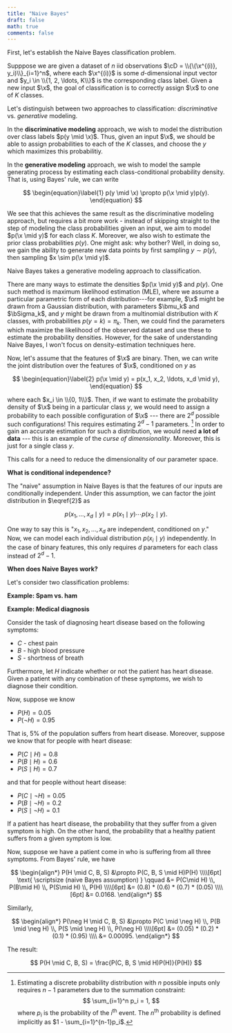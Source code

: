```yaml
---
title: "Naive Bayes"
draft: false
math: true
comments: false
---
```


First, let's establish the Naive Bayes classification problem.

Supppose we are given a dataset of $n$ iid observations $\cD = \\{\(\x^{(i)}, y_i)\\}_{i=1}^n$, where each $\x^{(i)}$ is some $d$-dimensional input vector and $y_i \in \\{1, 2, \ldots, K\\}$ is the corresponding class label. Given a new input $\x$, the goal of classification is to correctly assign $\x$ to one of $K$ classes.

Let's distinguish between two approaches to classification: *discriminative* vs. *generative* modeling.

In the **discriminative modeling** approach, we wish to model the distribution over class labels $p(y \mid \x)$. Thus, given an input $\x$, we should be able to assign probabilities to each of the $K$ classes, and choose the $y$ which maximizes this probabilitiy.

In the **generative modeling** approach, we wish to model the sample generating process by estimating each class-conditional probability density. That is, using Bayes' rule, we can write

$$
\begin{equation}\label{1}
p(y \mid \x) \propto p(\x \mid y)p(y).
\end{equation}
$$

We see that this achieves the same result as the discriminative modeling approach, but requires a bit more work - instead of skipping straight to the step of modeling the class probabilities given an input, we aim to model $p(\x \mid y)$ for each class $K$. Moreover, we also wish to estimate the prior class probabilities $p(y)$. One might ask: why bother? Well, in doing so, we gain the ability to generate new data points by first sampling $y \sim p(y)$, then sampling $x \sim p(\x \mid y)$.

Naive Bayes takes a generative modeling approach to classification.

There are many ways to estimate the densities $p(\x \mid y)$ and $p(y)$. One such method is maximum likelihood estimation (MLE), where we assume a particular parametric form of each distribution---for example, $\x$ might be drawn from a Gaussian distribution, with parameters $\bmu_k$ and $\bSigma_k$, and $y$ might be drawn from a multinomial distribution with $K$ classes, with probabilities $p(y = k) = \pi_k$. Then, we could find the parameters which maximize the likelihood of the observed dataset and use these to estimate the probability densities. However, for the sake of understanding Naive Bayes, I won't focus on density-estimation techniques here.

Now, let's assume that the features of $\x$ are binary. Then, we can write the joint distribution over the features of $\x$, conditioned on $y$ as

$$
\begin{equation}\label{2}
p(\x \mid y) = p(x_1, x_2, \ldots, x_d \mid y),
\end{equation}
$$

where each $x_i \in \\{0, 1\\}$. Then, if we want to estimate the probability density of $\x$ being in a particular class $y$, we would need to assign a probability to each possible configuration of $\x$ --- there are $2^d$ possible such configurations! This requires estimating $2^d - 1$ parameters. [^fn1]  In order to gain an accurate estimation for such a distribution, we would need **a lot of data** ---  this is an example of the *curse of dimensionality*. Moreover, this is just for a single class $y$.

This calls for a need to reduce the dimensionality of our parameter space.


**What is conditional independence?**

The "naive" assumption in Naive Bayes is that the features of our inputs are conditionally independent. Under this assumption, we can factor the joint distribution in $\eqref{2}$ as

$$
p(x_1, \ldots, x_d \mid y) = p(x_1 \mid y) \cdots p(x_2 \mid y).
$$

One way to say this is "$x_1, x_2, \ldots, x_d$ are independent, conditioned on $y$." Now, we can model each individual distribution $p(x_i \mid y)$ independently. In the case of binary features, this only requires $d$ parameters for each class instead of $2^d-1$.

**When does Naive Bayes work?**

Let's consider two classification problems:

**Example: Spam vs. ham**


**Example: Medical diagnosis**

Consider the task of diagnosing heart disease based on the following symptoms:

* $C$ - chest pain
* $B$ - high blood pressure
* $S$ - shortness of breath

Furthermore, let $H$ indicate whether or not the patient has heart disease. Given a patient with any combination of these symptoms, we wish to diagnose their condition.

Now, suppose we know

* $P(H) = 0.05$
* $P(\neg H) = 0.95$

That is, 5% of the population suffers from heart disease. Moreover, suppose we know that for people with heart disease:

* $P(C \mid H) = 0.8$
* $P(B \mid H) = 0.6$
* $P(S \mid H) = 0.7$

and that for people without heart disease:

* $P(C \mid \neg H) = 0.05$
* $P(B \mid \neg H) = 0.2$
* $P(S \mid \neg H) = 0.1$

If a patient has heart disease, the probability that they suffer from a given symptom is high. On the other hand, the probability that a healthy patient suffers from a given symptom is low.

Now, suppose we have a patient come in who is suffering from all three symptoms. From Bayes' rule, we have

$$
\begin{align*}
P(H \mid C, B, S) &\propto P(C, B, S \mid H)P(H) \\\\[6pt]
\text{ \scriptsize (naive Bayes assumption) } \qquad &= P(C\mid H) \\, P(B\mid H) \\, P(S\mid H) \\, P(H) \\\\[6pt]
&= (0.8) * (0.6) * (0.7) * (0.05) \\\\[6pt]
&= 0.0168.
\end{align*}
$$

Similarly, 

$$
\begin{align*}
P(\neg H \mid C, B, S) &\propto P(C \mid \neg H) \\, P(B \mid \neg H) \\, P(S \mid \neg H) \\, P(\neg H) \\\\[6pt]
&= (0.05) * (0.2) * (0.1) * (0.95) \\\\
&= 0.00095.
\end{align*}
$$

The result:

$$
P(H \mid C, B, S) = \frac{P(C, B, S \mid H)P(H)}{P(H)}
$$




[^fn1]: Estimating a discrete probability distribution with $n$ possible inputs only requires $n-1$ parameters due to the summation constraint:
$$
\sum_{i=1}^n p_i = 1,
$$
where $p_i$ is the probability of the $i^{\text{th}}$ event. The $n^{\text{th}}$ probability is defined implicitly as $1 - \sum_{i=1}^{n-1}p_i$.